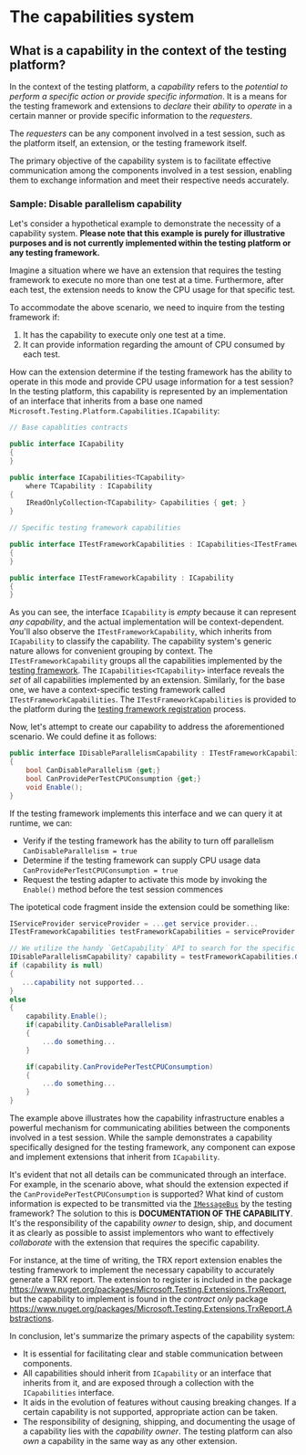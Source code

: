 # The capabilities system

## What is a capability in the context of the testing platform?

In the context of the testing platform, a *capability* refers to the *potential to perform a specific action or provide specific information*. It is a means for the testing framework and extensions to *declare* their *ability* to *operate* in a certain manner or provide specific information to the *requesters*.

The *requesters* can be any component involved in a test session, such as the platform itself, an extension, or the testing framework itself.

The primary objective of the capability system is to facilitate effective communication among the components involved in a test session, enabling them to exchange information and meet their respective needs accurately.

### Sample: Disable parallelism capability

Let's consider a hypothetical example to demonstrate the necessity of a capability system. **Please note that this example is purely for illustrative purposes and is not currently implemented within the testing platform or any testing framework.**

Imagine a situation where we have an extension that requires the testing framework to execute no more than one test at a time. Furthermore, after each test, the extension needs to know the CPU usage for that specific test.

To accommodate the above scenario, we need to inquire from the testing framework if:

1. It has the capability to execute only one test at a time.
2. It can provide information regarding the amount of CPU consumed by each test.

How can the extension determine if the testing framework has the ability to operate in this mode and provide CPU usage information for a test session?
In the testing platform, this capability is represented by an implementation of an interface that inherits from a base one named `Microsoft.Testing.Platform.Capabilities.ICapability`:

```cs
// Base capablities contracts

public interface ICapability
{
}

public interface ICapabilities<TCapability>
    where TCapability : ICapability
{
    IReadOnlyCollection<TCapability> Capabilities { get; }
}

// Specific testing framework capabilities

public interface ITestFrameworkCapabilities : ICapabilities<ITestFrameworkCapability>
{
}

public interface ITestFrameworkCapability : ICapability
{
}
```

As you can see, the  interface `ICapability` is *empty* because it can represent *any capability*, and the actual implementation will be context-dependent. You'll also observe the `ITestFrameworkCapability`, which inherits from `ICapability` to classify the capability. The capability system's generic nature allows for convenient grouping by context. The `ITestFrameworkCapability` groups all the capabilities implemented by the [testing framework](itestframework.md). The `ICapabilities<TCapability>` interface reveals the *set* of all capabilities implemented by an extension. Similarly, for the base one, we have a context-specific testing framework called `ITestFrameworkCapabilities`.  The `ITestFrameworkCapabilities` is provided to the platform during the [testing framework registration](registertestframework.md) process.

Now, let's attempt to create our capability to address the aforementioned scenario. We could define it as follows:

```cs
public interface IDisableParallelismCapability : ITestFrameworkCapability
{
    bool CanDisableParallelism {get;}
    bool CanProvidePerTestCPUConsumption {get;}
    void Enable();
}
```

If the testing framework implements this interface and we can query it at runtime, we can:

* Verify if the testing framework has the ability to turn off parallelism `CanDisableParallelism = true`
* Determine if the testing framework can supply CPU usage data `CanProvidePerTestCPUConsumption = true`
* Request the testing adapter to activate this mode by invoking the `Enable()` method before the test session commences

The ipotetical code fragment inside the extension could be something like:

```cs
IServiceProvider serviceProvider = ...get service provider...
ITestFrameworkCapabilities testFrameworkCapabilities = serviceProvider.GetRequiredService<ITestFrameworkCapabilities>();

// We utilize the handy `GetCapability` API to search for the specific capability we wish to query.
IDisableParallelismCapability? capability = testFrameworkCapabilities.GetCapability<IDisableParallelismCapability>();
if (capability is null)
{
   ...capability not supported...
}
else
{
    capability.Enable();
    if(capability.CanDisableParallelism)
    {
        ...do something...
    }

    if(capability.CanProvidePerTestCPUConsumption)
    {
        ...do something...
    }
}
```

The example above illustrates how the capability infrastructure enables a powerful mechanism for communicating abilities between the components involved in a test session. While the sample demonstrates a capability specifically designed for the testing framework, any component can expose and implement extensions that inherit from `ICapability`.

It's evident that not all details can be communicated through an interface. For example, in the scenario above, what should the extension expected if the `CanProvidePerTestCPUConsumption` is supported? What kind of custom information is expected to be transmitted via the [`IMessageBus`](imessagebus.md) by the testing framework? The solution to this is **DOCUMENTATION OF THE CAPABILITY**. It's the responsibility of the capability *owner* to design, ship, and document it as clearly as possible to assist implementors who want to effectively *collaborate* with the extension that requires the specific capability.

For instance, at the time of writing, the TRX report extension enables the testing framework to implement the necessary capability to accurately generate a TRX report. The extension to register is included in the package <https://www.nuget.org/packages/Microsoft.Testing.Extensions.TrxReport>, but the capability to implement is found in the *contract only* package <https://www.nuget.org/packages/Microsoft.Testing.Extensions.TrxReport.Abstractions>.

In conclusion, let's summarize the primary aspects of the capability system:

* It is essential for facilitating clear and stable communication between components.
* All capabilities should inherit from `ICapability` or an interface that inherits from it, and are exposed through a collection with the `ICapabilities` interface.
* It aids in the evolution of features without causing breaking changes. If a certain capability is not supported, appropriate action can be taken.
* The responsibility of designing, shipping, and documenting the usage of a capability lies with the *capability owner*. The testing platform can also *own* a capability in the same way as any other extension.
